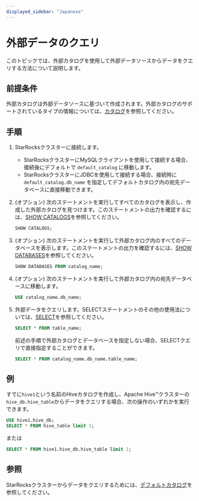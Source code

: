 ```yaml
---
displayed_sidebar: "Japanese"
---
```


# 外部データのクエリ

このトピックでは、外部カタログを使用して外部データソースからデータをクエリする方法について説明します。

## 前提条件

外部カタログは外部データソースに基づいて作成されます。外部カタログのサポートされているタイプの情報については、[カタログ](../catalog/catalog_overview.md#catalog)を参照してください。

## 手順

1. StarRocksクラスターに接続します。
   - StarRocksクラスターにMySQLクライアントを使用して接続する場合、接続後にデフォルトで `default_catalog` に移動します。
   - StarRocksクラスターにJDBCを使用して接続する場合、接続時に `default_catalog.db_name` を指定してデフォルトカタログ内の宛先データベースに直接移動できます。

2. (オプション) 次のステートメントを実行してすべてのカタログを表示し、作成した外部カタログを見つけます。このステートメントの出力を確認するには、[SHOW CATALOGS](../../sql-reference/sql-statements/data-manipulation/SHOW_CATALOGS.md)を参照してください。

      ```SQL
      SHOW CATALOGS;
      ```

3. (オプション) 次のステートメントを実行して外部カタログ内のすべてのデータベースを表示します。このステートメントの出力を確認するには、[SHOW DATABASES](../../sql-reference/sql-statements/data-manipulation/SHOW_DATABASES.md)を参照してください。

      ```SQL
      SHOW DATABASES FROM catalog_name;
      ```

4. (オプション) 次のステートメントを実行して外部カタログ内の宛先データベースに移動します。

      ```SQL
      USE catalog_name.db_name;
      ```

5. 外部データをクエリします。SELECTステートメントのその他の使用法については、[SELECT](../../sql-reference/sql-statements/data-manipulation/SELECT.md)を参照してください。

      ```SQL
      SELECT * FROM table_name;
      ```

      前述の手順で外部カタログとデータベースを指定しない場合、SELECTクエリで直接指定することができます。

      ```SQL
      SELECT * FROM catalog_name.db_name.table_name;
      ```

## 例

すでに`hive1`という名前のHiveカタログを作成し、Apache Hive™クラスターの`hive_db.hive_table`からデータをクエリする場合、次の操作のいずれかを実行できます。

```SQL
USE hive1.hive_db;
SELECT * FROM hive_table limit 1;
```

または

```SQL
SELECT * FROM hive1.hive_db.hive_table limit 1;
```

## 参照

StarRocksクラスターからデータをクエリするためには、[デフォルトカタログ](../catalog/default_catalog.md)を参照してください。